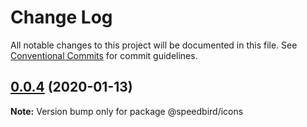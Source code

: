 # Change Log

All notable changes to this project will be documented in this file.
See [Conventional Commits](https://conventionalcommits.org) for commit guidelines.

## [0.0.4](https://github.com/richmccartney/design-system/compare/@speedbird/icons@0.0.3...@speedbird/icons@0.0.4) (2020-01-13)

**Note:** Version bump only for package @speedbird/icons
